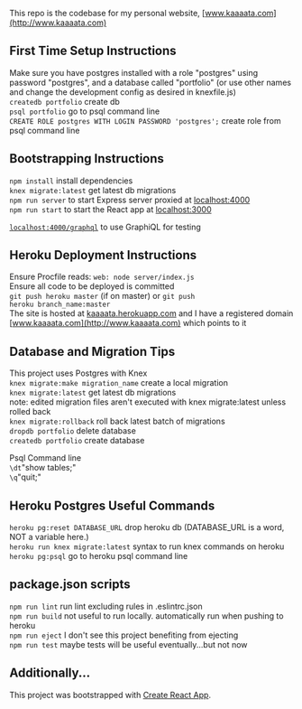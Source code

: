 This repo is the codebase for my personal website, [www.kaaaata.com](http://www.kaaaata.com)  

## First Time Setup Instructions
Make sure you have postgres installed with a role "postgres" using password "postgres", and a database called "portfolio" (or use other names and change the development config as desired in knexfile.js)  
<code>createdb portfolio</code> create db  
<code>psql portfolio</code> go to psql command line  
<code>CREATE ROLE postgres WITH LOGIN PASSWORD 'postgres';</code>  create role from psql command line  

## Bootstrapping Instructions
<code>npm install</code> install dependencies  
<code>knex migrate:latest</code> get latest db migrations  
<code>npm run server</code> to start Express server proxied at [localhost:4000](http://localhost:4000)  
<code>npm run start</code> to start the React app at [localhost:3000](http://localhost:3000)  

<code>[localhost:4000/graphql](http://localhost:4000/graphql)</code> to use GraphiQL for testing  

## Heroku Deployment Instructions
Ensure Procfile reads: <code>web: node server/index.js</code>  
Ensure all code to be deployed is committed  
<code>git push heroku master</code> (if on master) or <code>git push heroku branch_name:master</code>  
The site is hosted at [kaaaata.herokuapp.com](https://kaaaata.herokuapp.com) and I have a registered domain [www.kaaaata.com](http://www.kaaaata.com) which points to it  

## Database and Migration Tips
This project uses Postgres with Knex  
<code>knex migrate:make migration_name</code> create a local migration  
<code>knex migrate:latest</code> get latest db migrations  
note: edited migration files aren't executed with knex migrate:latest unless rolled back  
<code>knex migrate:rollback</code> roll back latest batch of migrations  
<code>dropdb portfolio</code> delete database  
<code>createdb portfolio</code> create database  

Psql Command line  
<code>\dt</code>"show tables;"  
<code>\q</code>"quit;"  

## Heroku Postgres Useful Commands
<code>heroku pg:reset DATABASE_URL</code> drop heroku db (DATABASE_URL is a word, NOT a variable here.)  
<code>heroku run knex migrate:latest</code> syntax to run knex commands on heroku  
<code>heroku pg:psql</code> go to heroku psql command line  

## package.json scripts
<code>npm run lint</code> run lint excluding rules in .eslintrc.json  
<code>npm run build</code> not useful to run locally. automatically run when pushing to heroku  
<code>npm run eject</code> I don't see this project benefiting from ejecting  
<code>npm run test</code> maybe tests will be useful eventually...but not now  

## Additionally...
This project was bootstrapped with [Create React App](https://github.com/facebook/create-react-app).  
